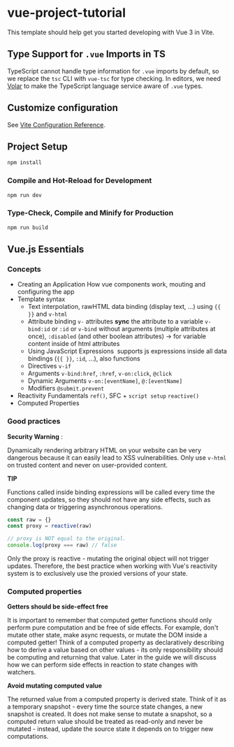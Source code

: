 # vue-project-tutorial

This template should help get you started developing with Vue 3 in Vite.

## Type Support for `.vue` Imports in TS

TypeScript cannot handle type information for `.vue` imports by default, so we replace the `tsc` CLI with `vue-tsc` for type checking. In editors, we need [Volar](https://marketplace.visualstudio.com/items?itemName=Vue.volar) to make the TypeScript language service aware of `.vue` types.

## Customize configuration

See [Vite Configuration Reference](https://vite.dev/config/).

## Project Setup

```sh
npm install
```

### Compile and Hot-Reload for Development

```sh
npm run dev
```

### Type-Check, Compile and Minify for Production

```sh
npm run build
```

## Vue.js Essentials
### Concepts
- Creating an Application
    How vue components work, mouting and configuring the app
- Template syntax
    - Text interpolation, rawHTML 
        data binding (display text, ...) using `{{ }}` and `v-html`
    - Attribute binding
        `v-` attributes **sync** the attribute to a variable
        `v-bind:id` or `:id` or `v-bind` without arguments (multiple attributes at once),  `:disabled` (and other boolean attributes) -> for variable content inside of html attributes
    - Using JavaScript Expressions
​       supports js expressions inside all data bindings (`{{ }}`, `:id`, ...), also functions
    - Directives
        `v-if`
    - Arguments
        `v-bind:href`, `:href`, `v-on:click`, `@click`
    - Dynamic Arguments
        `v-on:[eventName]`, `@:[eventName]`
    - Modifiers
        `@submit.prevent`
- Reactivity Fundamentals
    `ref()`, SFC + `script setup`
    `reactive()`
- Computed Properties


### Good practices
**Security Warning** :

Dynamically rendering arbitrary HTML on your website can be very dangerous because it can easily lead to XSS vulnerabilities. Only use `v-html` on trusted content and never on user-provided content.

**TIP**

Functions called inside binding expressions will be called every time the component updates, so they should not have any side effects, such as changing data or triggering asynchronous operations.

```vue.js
const raw = {}
const proxy = reactive(raw)

// proxy is NOT equal to the original.
console.log(proxy === raw) // false
```

Only the proxy is reactive - mutating the original object will not trigger updates. Therefore, the best practice when working with Vue's reactivity system is to exclusively use the proxied versions of your state.

### Computed properties

**Getters should be side-effect free**

It is important to remember that computed getter functions should only perform pure computation and be free of side effects. For example, don't mutate other state, make async requests, or mutate the DOM inside a computed getter! Think of a computed property as declaratively describing how to derive a value based on other values - its only responsibility should be computing and returning that value. Later in the guide we will discuss how we can perform side effects in reaction to state changes with watchers.

**Avoid mutating computed value**​

The returned value from a computed property is derived state. Think of it as a temporary snapshot - every time the source state changes, a new snapshot is created. It does not make sense to mutate a snapshot, so a computed return value should be treated as read-only and never be mutated - instead, update the source state it depends on to trigger new computations.